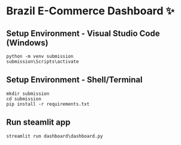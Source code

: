 # Brazil E-Commerce Dashboard ✨

## Setup Environment - Visual Studio Code (Windows)

```
python -m venv submission
submission\Scripts\activate
```

## Setup Environment - Shell/Terminal

```
mkdir submission
cd submission
pip install -r requirements.txt
```

## Run steamlit app

```
streamlit run dashboard\dashboard.py
```
